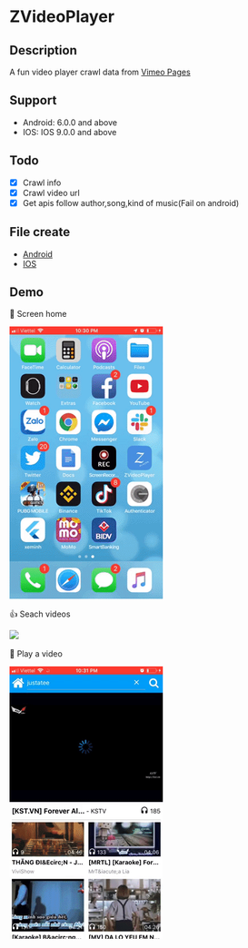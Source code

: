 # ZVideoPlayer

## Description
A fun video player crawl data from [Vimeo Pages](https://vimeo.com/)

## Support
- Android:  6.0.0 and above
- IOS: IOS 9.0.0 and above

## Todo 
- [x] Crawl info 
- [x] Crawl video url
- [X] Get apis follow author,song,kind of music(Fail on android)

## File create
- [Android](https://drive.google.com/file/d/1UmEWmDy5aMprWqhxurL-ehWUAKA-_oQE/view?usp=sharing)
- [IOS](https://drive.google.com/file/d/1gqCqHy-v1QamVHj7yp4OYwHyrTt_XWmT/view?usp=sharing)

## Demo

:triumph: Screen home 

![](./src/assets/demo_zplayer.gif) 

:thumbsup: Seach videos 

![](./src/assets/search_justatee.gif)  

:clap: Play a video 

![](./src/assets/open_video.gif)
